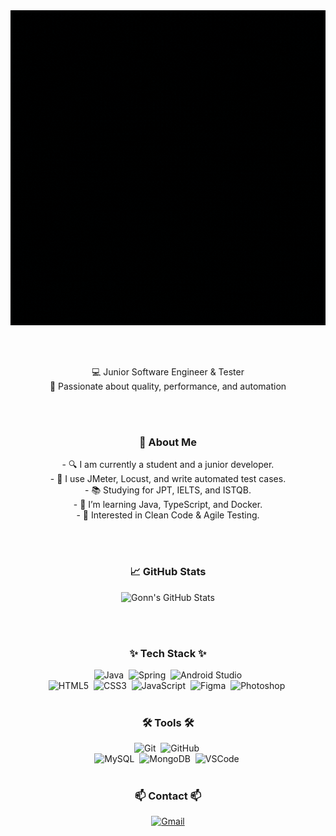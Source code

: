 <div align="center">
  <img src="welcome.gif" alt="Gonn's Github" width="600">
</div>

<br><br>
<p align="center">
  💻 Junior Software Engineer & Tester<br>
  🎯 Passionate about quality, performance, and automation
</p>

<br><br>

<h3 align="center">📌 About Me</h3>

<p align="center">
  - 🔍 I am currently a student and a junior developer. <br>
  - 🔨 I use JMeter, Locust, and write automated test cases. <br>
  - 📚 Studying for JPT, IELTS, and ISTQB. <br>
  - 🧠 I’m learning Java, TypeScript, and Docker. <br>
  - 🌱 Interested in Clean Code & Agile Testing. 
</p>


<br><br>
<h3 align="center">📈 GitHub Stats</h3>

<div align="center">
  <img src="https://github-readme-stats.vercel.app/api?username=Gonn&show_icons=true&theme=tokyonight" alt="Gonn's GitHub Stats">
</div>

<br><br>

<h3 align="center">✨ Tech Stack ✨</h3>

<div align="center">
  <img src="https://img.shields.io/badge/Java-007396?style=flat-square&logo=openjdk&logoColor=white" alt="Java">&nbsp
  <img src="https://img.shields.io/badge/Spring-6DB33F?style=flat-square&logo=spring&logoColor=white" alt="Spring">&nbsp
  <img src="https://img.shields.io/badge/Android_Studio-3DDC84?style=flat-square&logo=android-studio&logoColor=white" alt="Android Studio">
  <br>
  <img src="https://img.shields.io/badge/HTML5-E34F26?style=flat-square&logo=html5&logoColor=white" alt="HTML5">&nbsp
  <img src="https://img.shields.io/badge/CSS3-1572B6?style=flat-square&logo=css3&logoColor=white" alt="CSS3">&nbsp
  <img src="https://img.shields.io/badge/JavaScript-F7DF1E?style=flat-square&logo=javascript&logoColor=black" alt="JavaScript">&nbsp
  <img src="https://img.shields.io/badge/Figma-F24E1E?style=flat-square&logo=figma&logoColor=white" alt="Figma">&nbsp
  <img src="https://img.shields.io/badge/Photoshop-31A8FF?style=flat-square&logo=adobe-photoshop&logoColor=white" alt="Photoshop">&nbsp
</div>

<br>

<h3 align="center">🛠 Tools 🛠</h3>

<div align="center">
  <img src="https://img.shields.io/badge/Git-F05032?style=flat-square&logo=git&logoColor=white" alt="Git">&nbsp
  <img src="https://img.shields.io/badge/GitHub-181717?style=flat-square&logo=github&logoColor=white" alt="GitHub">&nbsp
  <br>
  <img src="https://img.shields.io/badge/MySQL-4479A1?style=flat-square&logo=mysql&logoColor=white" alt="MySQL">&nbsp
  <img src="https://img.shields.io/badge/MongoDB-47A248?style=flat-square&logo=mongodb&logoColor=white" alt="MongoDB">&nbsp
  <img src="https://img.shields.io/badge/VSCode-007ACC?style=flat-square&logo=visual-studio-code&logoColor=white" alt="VSCode">&nbsp
</div>

<br>

<h3 align="center">📫 Contact 📫</h3>

<div align="center">
  <a href="mailto:gounpark7475@gmail.com">
    <img src="https://img.shields.io/badge/gounpark7475@gmail.com-D14836?style=flat-square&logo=gmail&logoColor=white" alt="Gmail">
  </a>
</div>
